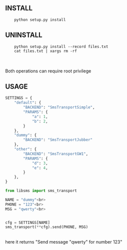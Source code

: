 INSTALL
-------

```
    python setup.py install
````

UNINSTALL
---------

```
    python setup.py install --record files.txt
    cat files.txt | xargs rm -rf
```

<br>
<br>
Both operations can require root privilege
<br>

USAGE
---------

```py
SETTINGS = {
    "default": {
        "BACKEND": "SmsTransportSimple",
        "PARAMS": {
            "a": 1,
            "b": 2,
        }
    },
    "dummy": {
        "BACKEND": "SmsTransportJubber"
    },
    "other": {
        "BACKEND": "SmsTransportGW1",
        "PARAMS": {
            "d": 3,
            "e": 4,
        }
    },
}

from libsms import sms_transport

NAME = "dummy"<br>
PHONE = "123"<br>
MSG = "qwerty"<br>


cfg = SETTINGS[NAME]
sms_transport(**cfg).send(PHONE, MSG)
```
<br>
here it returns "Send message "qwerty" for number 123"
